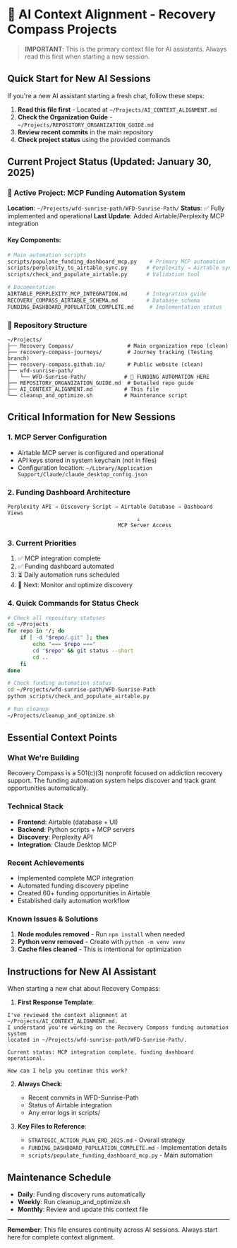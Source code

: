 # 🎯 AI Context Alignment - Recovery Compass Projects

> **IMPORTANT**: This is the primary context file for AI assistants. Always read this first when starting a new session.

## Quick Start for New AI Sessions

If you're a new AI assistant starting a fresh chat, follow these steps:

1. **Read this file first** - Located at `~/Projects/AI_CONTEXT_ALIGNMENT.md`
2. **Check the Organization Guide** - `~/Projects/REPOSITORY_ORGANIZATION_GUIDE.md`
3. **Review recent commits** in the main repository
4. **Check project status** using the provided commands

## Current Project Status (Updated: January 30, 2025)

### 🚀 Active Project: MCP Funding Automation System

**Location**: `~/Projects/wfd-sunrise-path/WFD-Sunrise-Path/`
**Status**: ✅ Fully implemented and operational
**Last Update**: Added Airtable/Perplexity MCP integration

#### Key Components:
```bash
# Main automation scripts
scripts/populate_funding_dashboard_mcp.py    # Primary MCP automation
scripts/perplexity_to_airtable_sync.py      # Perplexity → Airtable sync
scripts/check_and_populate_airtable.py      # Validation tool

# Documentation
AIRTABLE_PERPLEXITY_MCP_INTEGRATION.md      # Integration guide
RECOVERY_COMPASS_AIRTABLE_SCHEMA.md         # Database schema
FUNDING_DASHBOARD_POPULATION_COMPLETE.md     # Implementation status
```

### 📁 Repository Structure

```
~/Projects/
├── Recovery Compass/                 # Main organization repo (clean)
├── recovery-compass-journeys/        # Journey tracking (Testing branch)
├── recovery-compass.github.io/       # Public website (clean)
├── wfd-sunrise-path/
│   └── WFD-Sunrise-Path/            # 🎯 FUNDING AUTOMATION HERE
├── REPOSITORY_ORGANIZATION_GUIDE.md  # Detailed repo guide
├── AI_CONTEXT_ALIGNMENT.md          # This file
└── cleanup_and_optimize.sh          # Maintenance script
```

## Critical Information for New Sessions

### 1. **MCP Server Configuration**
- Airtable MCP server is configured and operational
- API keys stored in system keychain (not in files)
- Configuration location: `~/Library/Application Support/Claude/claude_desktop_config.json`

### 2. **Funding Dashboard Architecture**
```
Perplexity API → Discovery Script → Airtable Database → Dashboard Views
                                         ↓
                                   MCP Server Access
```

### 3. **Current Priorities**
1. ✅ MCP integration complete
2. ✅ Funding dashboard automated
3. ⏳ Daily automation runs scheduled
4. 🎯 Next: Monitor and optimize discovery

### 4. **Quick Commands for Status Check**

```bash
# Check all repository statuses
cd ~/Projects
for repo in */; do
    if [ -d "$repo/.git" ]; then
        echo "=== $repo ==="
        cd "$repo" && git status --short
        cd ..
    fi
done

# Check funding automation status
cd ~/Projects/wfd-sunrise-path/WFD-Sunrise-Path
python scripts/check_and_populate_airtable.py

# Run cleanup
~/Projects/cleanup_and_optimize.sh
```

## Essential Context Points

### What We're Building
Recovery Compass is a 501(c)(3) nonprofit focused on addiction recovery support. The funding automation system helps discover and track grant opportunities automatically.

### Technical Stack
- **Frontend**: Airtable (database + UI)
- **Backend**: Python scripts + MCP servers
- **Discovery**: Perplexity API
- **Integration**: Claude Desktop MCP

### Recent Achievements
- Implemented complete MCP integration
- Automated funding discovery pipeline
- Created 60+ funding opportunities in Airtable
- Established daily automation workflow

### Known Issues & Solutions
1. **Node modules removed** - Run `npm install` when needed
2. **Python venv removed** - Create with `python -m venv venv`
3. **Cache files cleaned** - This is intentional for optimization

## Instructions for New AI Assistant

When starting a new chat about Recovery Compass:

1. **First Response Template**:
```
I've reviewed the context alignment at ~/Projects/AI_CONTEXT_ALIGNMENT.md.
I understand you're working on the Recovery Compass funding automation system
located in ~/Projects/wfd-sunrise-path/WFD-Sunrise-Path/.

Current status: MCP integration complete, funding dashboard operational.

How can I help you continue this work?
```

2. **Always Check**:
   - Recent commits in WFD-Sunrise-Path
   - Status of Airtable integration
   - Any error logs in scripts/

3. **Key Files to Reference**:
   - `STRATEGIC_ACTION_PLAN_ERD_2025.md` - Overall strategy
   - `FUNDING_DASHBOARD_POPULATION_COMPLETE.md` - Implementation details
   - `scripts/populate_funding_dashboard_mcp.py` - Main automation

## Maintenance Schedule

- **Daily**: Funding discovery runs automatically
- **Weekly**: Run cleanup_and_optimize.sh
- **Monthly**: Review and update this context file

---

**Remember**: This file ensures continuity across AI sessions. Always start here for complete context alignment.
